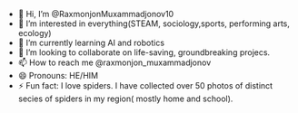 - 👋 Hi, I’m @RaxmonjonMuxammadjonov10
- 👀 I’m interested in everything(STEAM, sociology,sports, performing arts, ecology)
- 🌱 I’m currently learning AI and robotics
- 💞️ I’m looking to collaborate on life-saving, groundbreaking projecs.
- 📫 How to reach me @raxmonjon_muxammadjonov
- 😄 Pronouns: HE/HIM
- ⚡ Fun fact: I love spiders. I have collected over 50 photos of distinct secies of spiders in my region( mostly home and school).

<!---
RaxmonjonMuxammadjonov10/RaxmonjonMuxammadjonov10 is a ✨ special ✨ repository because its `README.md` (this file) appears on your GitHub profile.
You can click the Preview link to take a look at your changes.
--->
